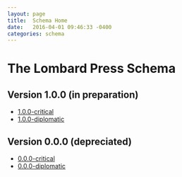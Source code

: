 ```yaml
---
layout: page
title:  Schema Home
date:   2016-04-01 09:46:33 -0400
categories: schema
---
```


# The Lombard Press Schema

## Version 1.0.0 (in preparation)

* [1.0.0-critical](1.0/critical/)
* [1.0.0-diplomatic](1.0/diplomatic/)

## Version 0.0.0 (depreciated)

* [0.0.0-critical](0.0/critical/)
* [0.0.0-diplomatic](0.0/diplomatic/)
